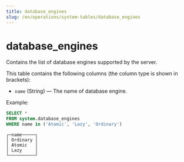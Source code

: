 ```yaml
---
title: database_engines
slug: /en/operations/system-tables/database_engines
---
```

# database_engines

Contains the list of database engines supported by the server.

This table contains the following columns (the column type is shown in brackets):

- `name` (String) — The name of database engine.

Example:

``` sql
SELECT *
FROM system.database_engines
WHERE name in ('Atomic', 'Lazy', 'Ordinary')
```

``` text
┌─name─────┐
│ Ordinary │
│ Atomic   │
│ Lazy     │
└──────────┘
```

